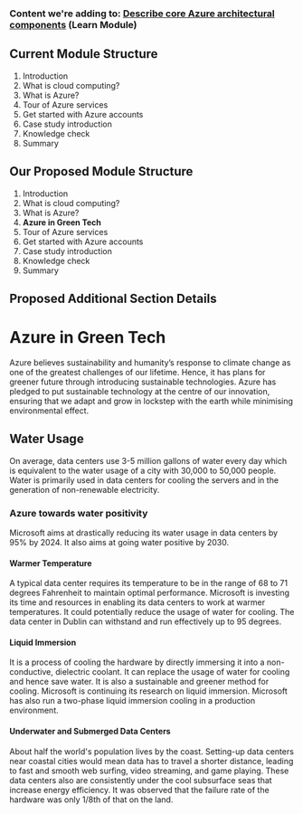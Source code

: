 ### Content we're adding to: [Describe core Azure architectural components](https://docs.microsoft.com/en-us/learn/modules/azure-architecture-fundamentals/) (Learn Module)

## Current Module Structure
1. Introduction
2. What is cloud computing?
3. What is Azure?
4. Tour of Azure services
5. Get started with Azure accounts
6. Case study introduction
7. Knowledge check
8. Summary

## Our Proposed Module Structure
1. Introduction
2. What is cloud computing?
3. What is Azure?
4. **Azure in Green Tech**
5. Tour of Azure services
6. Get started with Azure accounts
7. Case study introduction
8. Knowledge check
9. Summary

## Proposed Additional Section Details 
# Azure in Green Tech
Azure believes sustainability and humanity’s response to climate change as one of the greatest challenges of our lifetime. Hence, it has plans for greener future through introducing sustainable technologies. Azure has pledged to put sustainable technology at the centre of our innovation, ensuring that we adapt and grow in lockstep with the earth while minimising environmental effect.
## Water Usage

On average, data centers use 3-5 million gallons of water every day which is equivalent to the water usage of a city with 30,000 to 50,000 people. Water is primarily used in data centers for cooling the servers and in the generation of non-renewable electricity.

### Azure towards water positivity

Microsoft aims at drastically reducing its water usage in data centers by 95% by 2024. It also aims at going water positive by 2030.

#### Warmer Temperature

A typical data center requires its temperature to be in the range of 68 to 71 degrees Fahrenheit to maintain optimal performance. Microsoft is investing its time and resources in enabling its data centers to work at warmer temperatures. It could potentially reduce the usage of water for cooling. The data center in Dublin can withstand and run effectively up to 95 degrees.

#### Liquid Immersion

It is a process of cooling the hardware by directly immersing it into a non-conductive, dielectric coolant. It can replace the usage of water for cooling and hence save water. It is also a sustainable and greener method for cooling. Microsoft is continuing its research on liquid immersion. Microsoft has also run a two-phase liquid immersion cooling in a production environment.

#### Underwater and Submerged Data Centers

About half the world's population lives by the coast. Setting-up data centers near coastal cities would mean data has to travel a shorter distance, leading to fast and smooth web surfing, video streaming, and game playing. These data centers also are consistently under the cool subsurface seas that increase energy efficiency. It was observed that the failure rate of the hardware was only 1/8th of that on the land.

